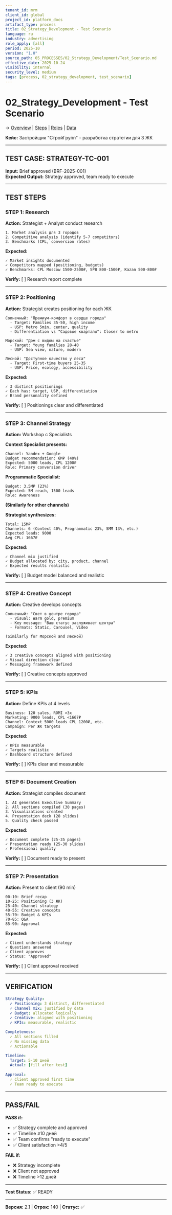 ```yaml
---
tenant_id: mrm
client_id: global
project_id: platform_docs
artifact_type: process
title: 02_Strategy_Development - Test Scenario
language: ru
industry: advertising
role_apply: [all]
period: 2025-10
version: "1.0"
source_path: 05_PROCESSES/02_Strategy_Development/Test_Scenario.md
effective_date: 2025-10-24
visibility: internal
security_level: medium
tags: [process, 02_strategy_development, test_scenario]
---
```


# 02_Strategy_Development - Test Scenario

→ [Overview](./Overview.md) | [Steps](./Process_Steps.md) | [Roles](./Roles_Responsibilities.md) | [Data](./Data_IO.md)

**Кейс:** Застройщик "СтройГрупп" - разработка стратегии для 3 ЖК

---

## TEST CASE: STRATEGY-TC-001

**Input:** Brief approved (BRF-2025-001)  
**Expected Output:** Strategy approved, team ready to execute

---

## TEST STEPS

### STEP 1: Research

**Action:** Strategist + Analyst conduct research
```
1. Market analysis для 3 городов
2. Competitive analysis (identify 5-7 competitors)
3. Benchmarks (CPL, conversion rates)
```

**Expected:**
```
✓ Market insights documented
✓ Competitors mapped (positioning, budgets)
✓ Benchmarks: CPL Moscow 1500-2500₽, SPB 800-1500₽, Kazan 500-800₽
```

**Verify:** [ ] Research report complete

---

### STEP 2: Positioning

**Action:** Strategist creates positioning for each ЖК
```
Солнечный: "Премиум-комфорт в сердце города"
  - Target: Families 35-50, high income
  - USP: Metro 5min, center, quality
  - Differentiation vs "Садовые кварталы": Closer to metro

Морской: "Дом с видом на счастье"
  - Target: Young families 28-40
  - USP: Sea view, nature, modern
  
Лесной: "Доступное качество у леса"
  - Target: First-time buyers 25-35
  - USP: Price, ecology, accessibility
```

**Expected:**
```
✓ 3 distinct positionings
✓ Each has: target, USP, differentiation
✓ Brand personality defined
```

**Verify:** [ ] Positionings clear and differentiated

---

### STEP 3: Channel Strategy

**Action:** Workshop с Specialists

**Context Specialist presents:**
```
Channel: Yandex + Google
Budget recommendation: 6M₽ (40%)
Expected: 5000 leads, CPL 1200₽
Role: Primary conversion driver
```

**Programmatic Specialist:**
```
Budget: 3.5M₽ (23%)
Expected: 5M reach, 1500 leads
Role: Awareness
```

**(Similarly for other channels)**

**Strategist synthesizes:**
```
Total: 15M₽
Channels: 6 (Context 40%, Programmatic 23%, SMM 13%, etc.)
Expected leads: 9000
Avg CPL: 1667₽
```

**Expected:**
```
✓ Channel mix justified
✓ Budget allocated by: city, product, channel
✓ Expected results realistic
```

**Verify:** [ ] Budget model balanced and realistic

---

### STEP 4: Creative Concept

**Action:** Creative develops concepts
```
Солнечный: "Свет в центре города"
  - Visual: Warm gold, premium
  - Key message: "Ваш статус заслуживает центра"
  - Formats: Static, Carousel, Video

(Similarly for Морской and Лесной)
```

**Expected:**
```
✓ 3 creative concepts aligned with positioning
✓ Visual direction clear
✓ Messaging framework defined
```

**Verify:** [ ] Creative concepts approved

---

### STEP 5: KPIs

**Action:** Define KPIs at 4 levels
```
Business: 120 sales, ROMI >3x
Marketing: 9000 leads, CPL <1667₽
Channel: Context 5000 leads CPL 1200₽, etc.
Campaign: Per ЖК targets
```

**Expected:**
```
✓ KPIs measurable
✓ Targets realistic
✓ Dashboard structure defined
```

**Verify:** [ ] KPIs clear and measurable

---

### STEP 6: Document Creation

**Action:** Strategist compiles document
```
1. AI generates Executive Summary
2. All sections compiled (30 pages)
3. Visualizations created
4. Presentation deck (28 slides)
5. Quality check passed
```

**Expected:**
```
✓ Document complete (25-35 pages)
✓ Presentation ready (25-30 slides)
✓ Professional quality
```

**Verify:** [ ] Document ready to present

---

### STEP 7: Presentation

**Action:** Present to client (90 min)
```
00-10: Brief recap
10-25: Positioning (3 ЖК)
25-40: Channel strategy
40-55: Creative concepts
55-70: Budget & KPIs
70-85: Q&A
85-90: Approval
```

**Expected:**
```
✓ Client understands strategy
✓ Questions answered
✓ Client approves
✓ Status: "Approved"
```

**Verify:** [ ] Client approval received

---

## VERIFICATION

```yaml
Strategy Quality:
  ✓ Positioning: 3 distinct, differentiated
  ✓ Channel mix: justified by data
  ✓ Budget: allocated logically
  ✓ Creative: aligned with positioning
  ✓ KPIs: measurable, realistic

Completeness:
  ✓ All sections filled
  ✓ No missing data
  ✓ Actionable

Timeline:
  Target: 5-10 дней
  Actual: [fill after test]
  
Approval:
  ✓ Client approved first time
  ✓ Team ready to execute
```

---

## PASS/FAIL

**PASS if:**
- ✅ Strategy complete and approved
- ✅ Timeline ≤10 дней
- ✅ Team confirms "ready to execute"
- ✅ Client satisfaction >4/5

**FAIL if:**
- ❌ Strategy incomplete
- ❌ Client not approved
- ❌ Timeline >12 дней

---

**Test Status:** ✅ READY

---

**Версия:** 2.1 | **Строк:** 140 | **Статус:** ✅


